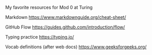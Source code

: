 My favorite resources for Mod 0 at Turing

Markdown
https://www.markdownguide.org/cheat-sheet/

GitHub Flow
https://guides.github.com/introduction/flow/

Typing practice
https://typing.io/

Vocab definitions (after web docs)
https://www.geeksforgeeks.org/
